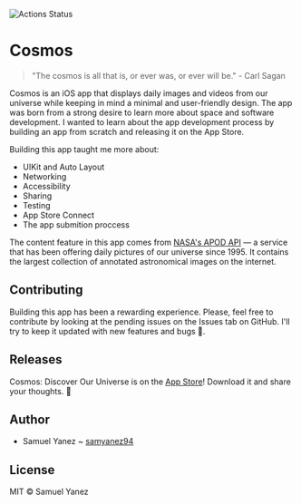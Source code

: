 ![Actions Status](https://github.com/samyanez94/Cosmos/workflows/Build%20&%20Test/badge.svg)

# Cosmos

> "The cosmos is all that is, or ever was, or ever will be." - Carl Sagan

Cosmos is an iOS app that displays daily images and videos from our universe while keeping in mind a minimal and user-friendly design. The app was born from a strong desire to learn more about space and software development. I wanted to learn about the app development process by building an app from scratch and releasing it on the App Store.

Building this app taught me more about:

* UIKit and Auto Layout
* Networking
* Accessibility
* Sharing
* Testing
* App Store Connect
* The app submition proccess

The content feature in this app comes from [NASA's APOD API](https://api.nasa.gov) — a service that has been offering daily pictures of our universe since 1995. It contains the largest collection of annotated astronomical images on the internet. 

## Contributing

Building this app has been a rewarding experience. Please, feel free to contribute by looking at the pending issues on the Issues tab on GitHub. I'll try to keep it updated with new features and bugs 🐛.

## Releases

Cosmos: Discover Our Universe is on the [App Store](https://apps.apple.com/us/app/cosmos-discover-our-universe/id1481310548?ls=1)! Download it and share your thoughts. 🥳

## Author
* Samuel Yanez ~ [samyanez94](https://github.com/samyanez94)

## License

MIT © Samuel Yanez
